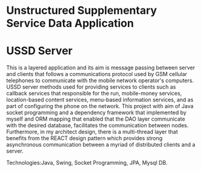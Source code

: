 # Unstructured Supplementary Service Data Application
# USSD Server 


This is a layered application and its aim is message passing between server and clients that follows a communications protocol used by GSM cellular telephones to communicate with the mobile network operator's computers. USSD server methods used for providing services to clients such as callback services that responsible for the run, mobile-money services, location-based content services, menu-based information services, and as part of configuring the phone on the network. This project with aim of Java socket programming and a dependency framework that implemented by myself and ORM mapping that enabled that the DAO layer
  communicate with the desired database, facilitates the communication between nodes. Furthermore, in my architect design, there is a multi-thread layer that benefits from the REACT design pattern which provides strong asynchronous communication between a myriad of distributed clients and a server. 
  
  Technologies:Java, Swing, Socket Programming, JPA, Mysql DB.
